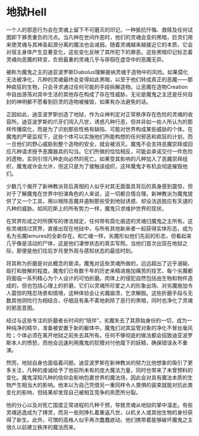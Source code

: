 # 地狱Hell 

一个人的邪恶行为会在灵魂上留下不可磨灭的印记，一种抵抗忏悔、救赎及任何试图卸下罪责重负的污点。当凡种在世间作恶时，他们的灵魂会变的黑暗，巨灵们用来使灵魂与其神圣起源分离的魔法也会减弱。随着灵魂越来越接近它的本质，它会对宿主身体产生显著变化，这些变化反映了其所犯下的罪恶。这些黑暗印记标志着灵魂向恶魔的转变，负担最重的灵魂几乎与徘徊在虚空中的恶魔无异。

被称为魔鬼之主的迪亚波罗斯Diabolus理解接纳灵魂于造物中的风险。如果腐化无法被净化，凡种的灵魂最终会变得如此黑暗，以至于他们转成真正的恶魔——那种疯狂的生物，只会寻求通过任何可能的手段拆解造物。让恶魔在造物Creation中自由游荡对其中生活的其他存在构成了存在性威胁，无论是魔鬼之主还是任何自封的神明都不愿看到巨灵的造物被摧毁，如果有办法避免的话。

正因如此，迪亚波罗斯创造了地狱，作为众神判定对正常秩序存在危险的灵魂的收容所。迪亚波罗斯的爪牙们闯入凡世，诱惑凡种行恶，但并非如一些人所认为的那样传播腐化，而是为了识别那些性格有缺陷、可能对世界构成某些威胁的个体。在魔鬼的严密监视下，这些个体可以实施他们所能构想的任何邪恶和疯狂的计划，而一旦他们的野心威胁到整个造物的安全，就会被消灭。魔鬼不会支持恶魔崇拜或回应凡种请求授予恶魔器具的勾当。它们所做的恰恰相反，可能会承诺交付一件危险的遗物，实则引领凡种走向必然的死亡。如果受其影响的凡种加入了恶魔崇拜组织，魔鬼或许会允许，但这只是为了接触该组织，这样魔鬼才有机会彻底摧毁他们。

少数几个揭开了新神教派背后真相的人似乎对其无面面具背后的真身感到震惊，但对于了解魔鬼在世界中扮演角色的人来说，这一切都合情合理。新神教派为魔鬼提供了又一个工具，用以根除恶魔并遏制那些受到地狱诱惑、却设法逃脱应有天谴的凡种的威胁。如同厄斯上的所有势力一样，魔鬼只求维护世界的现状。

在冥界形成之时所撰写的律法规定，任何带有腐化痕迹的灵魂归魔鬼之主所有。这些灵魂绕过冥界，直接出现在地狱中，与所有其他新来者一起获得实体形态，成为名为劣魔lemures的全新存在。和亡魂一样，劣魔形似他们先前的形态，但看起来几乎像是活动的尸体，这是他们凄惨状态的真实写照。当他们首次出现在地狱之际，那便是他们往后岁月里外观与感知状态的最佳时刻。

将其称为折磨是对此概念的亵渎。魔鬼对这些灵魂所做的，远远超出了近乎溺毙、殴打和肢解的程度。魔鬼们已有数千年的历史来精进施加痛苦的技艺，每个劣魔都将面临一系列精心为个人设计的可怕折磨。肉体上的侵犯自然包括由生物和物件造成的，但也包括心理上的折磨，它们以灵魂所珍爱之人的形象出场、对劣魔施加令人震惊的残忍场景和情境，这种体验会让劣魔崩溃，乞求解脱。这些折磨手段与无数其他阴险行为相结合，仔细且有条不紊地剥除了恶行的黑暗，同时也净化了灵魂的邪恶意图。

经过与这些专注的折磨者长时间的“陪伴”，劣魔失去了其原始身份的一切，成为一种纯净的精华，准备被安置于新的躯体中。魔鬼们对其监管对象的净化不冒丝毫风险；个体必须在离开地狱之前失去其所有。任何不够彻底的做法都会招致迪亚波罗斯本人的愤怒，而他会迅速利用魔鬼的狡猾对付他麾下的妖精，确保错误永不重演。

然而，地狱自身也面临着问题。迪亚波罗斯在新神教派的努力比他想象的吸引了更多关注，凡种的虔诚给予了他前所未有的庞大魔法力量，同时也带来了未曾预料的变化。魔鬼深知凡种的信仰会影响包裹世界的魔法场，因此会对具有魔法本质的生物产生相当大的影响。他本以为自己凭借另一重同样令人畏惧的装束就能对抗此类变化的影响，但结果却发现自己被相互竞争的夙愿所分裂。

他的分心以及对死亡国度正常进程的凡种干预，导致灵魂从地狱的掌中溜走。有些灵魂逃逸成为了缚灵，而另一些则挣扎着重返凡世，以机关人或其他生物的身份获得了新生。此外，可憎的高格人似乎再次蠢蠢欲动，他们携带着能够破坏魔鬼之主很久以前建立秩序的魔法而来。
